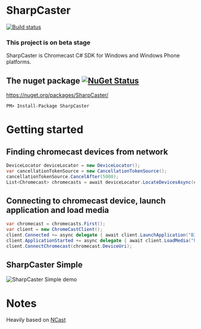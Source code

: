 # SharpCaster

[![Build status](https://ci.appveyor.com/api/projects/status/myew8u24ry7dbdm0?svg=true)](https://ci.appveyor.com/project/tapanila/sharpcaster)

### This project is on beta stage

SharpCaster is Chromecast C# SDK for Windows and Windows Phone platforms.

## The nuget package  [![NuGet Status](http://img.shields.io/nuget/v/SharpCaster.svg?style=flat)](https://www.nuget.org/packages/SharpCaster/)

https://nuget.org/packages/SharpCaster/

    PM> Install-Package SharpCaster

# Getting started

## Finding chromecast devices from network
```cs
DeviceLocator deviceLocator = new DeviceLocator();
var cancellationTokenSource = new CancellationTokenSource();
cancellationTokenSource.CancelAfter(5000);
List<Chromecast> chromecasts = await deviceLocator.LocateDevicesAsync(cancellationTokenSource.Token);
```
## Connecting to chromecast device, launch application and load media
```cs
var chromecast = chromecasts.First();
var client = new ChromeCastClient();
client.Connected += async delegate { await client.LaunchApplication("B3419EF5"); };
client.ApplicationStarted += async delegate { await client.LoadMedia("http://commondatastorage.googleapis.com/gtv-videos-bucket/CastVideos/dash/BigBuckBunny.mpd"); };
client.ConnectChromecast(chromecast.DeviceUri);
```    

## SharpCaster Simple

![SharpCaster Simple demo](https://raw.githubusercontent.com/tapanila/SharpCaster/master/Assets/SharpCaster.Simple.Demo.gif)

# Notes

Heavily based on [NCast](https://github.com/jeremychild/NCast)
